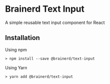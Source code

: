 # Brainerd Text Input

A simple reusable text input component for React

## Installation

Using npm

```none
> npm install --save @brainerd/text-input
```

Using Yarn

```none
> yarn add @brainerd/text-input
```
